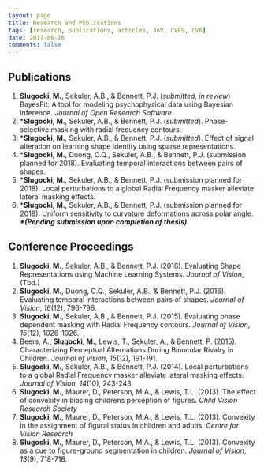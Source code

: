 ```yaml
---
layout: page
title: Research and Publications
tags: [research, publications, articles, JoV, CVRS, CVR]
date: 2017-06-16
comments: false
---
```

    
## Publications 
1. **Slugocki, M.**, Sekuler, A.B., & Bennett, P.J. (*submitted, in review*) BayesFit: A tool for modeling psychophysical data using Bayesian inference. *Journal of Open Research Software*
2. \***Slugocki, M.**, Sekuler, A.B., & Bennett, P.J. (*submitted*). Phase-selective masking with radial frequency contours. 
3. \***Slugocki, M.**, Sekuler, A.B., & Bennett, P.J. (*submitted*). Effect of signal alteration on learning
shape identity using sparse representations.
4. \***Slugocki, M.**, Duong, C.Q., Sekuler, A.B., & Bennett, P.J. (submission planned for 2018). Evaluating temporal interactions between pairs of shapes. 
5. \***Slugocki, M.**, Sekuler, A.B., & Bennett, P.J. (submission planned for 2018). Local perturbations to a global Radial Frequency masker alleviate lateral masking effects.  
6. \***Slugocki, M.**, Sekuler, A.B., & Bennett, P.J. (submission planned for 2018). Uniform sensitivity to curvature deformations across polar angle. 
**_\*(Pending submission upon completion of thesis)_**

## Conference Proceedings
1. **Slugocki, M.**, Sekuler, A.B., & Bennett, P.J. (2018). Evaluating Shape Representations using Machine Learning Systems. *Journal of Vision*, (Tbd.)
1. **Slugocki, M.**, Duong, C.Q., Sekuler, A.B., & Bennett, P.J. (2016). Evaluating temporal interactions between pairs of shapes. *Journal of Vision*, *16*(12), 796-796. 
2. **Slugocki, M.**, Sekuler, A.B., & Bennett, P.J. (2015). Evaluating phase dependent masking with Radial Frequency contours. *Journal of Vision*, *15*(12), 1026-1026.
3. Beers, A., **Slugocki, M.**, Lewis, T., Sekuler, A., & Bennett, P. (2015). Characterizing Perceptual Alternations During Binocular Rivalry in Children. *Journal of vision*, *15*(12), 191-191.
4. **Slugocki, M.**, Sekuler, A.B., & Bennett, P.J. (2014). Local perturbations to a global Radial Frequency masker alleviate lateral masking effects. *Journal of Vision*, *14*(10), 243-243. 
5. **Slugocki, M.**, Maurer, D., Peterson, M.A., & Lewis, T.L. (2013). The effect of convexity in biasing childrens perception of figures. *Child Vision Research Society*
6. **Slugocki, M.**, Maurer, D., Peterson, M.A., & Lewis, T.L. (2013). Convexity in the assignment of figural status in children and adults. *Centre for Vision Research*
7. **Slugocki, M.**, Maurer, D., Peterson, M.A., & Lewis, T.L. (2013). Convexity as a cue to figure-ground segmentation in children. *Journal of Vision*, *13*(9), 718-718. 
 

 
